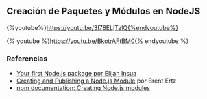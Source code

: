 ## Creación de Paquetes y Módulos en NodeJS

<!-- {% youtube %}https://www.youtube.com/watch?v=9bZkp7q19f0{% endyoutube %} -->
{%youtube%}https://youtu.be/3I78ELjTzlQ{%endyoutube%}

{% youtube  %}https://youtu.be/BkotrAFtBM0{% endyoutube %}


### Referencias
* [Your first Node.js package  por Elijah Insua](https://nodesource.com/blog/your-first-nodejs-package/)
* [Creating and Publishing a Node.js Module](https://quickleft.com/blog/creating-and-publishing-a-node-js-module/) por Brent Ertz
* [npm documentation: Creating Node.js modules](https://docs.npmjs.com/getting-started/creating-node-modules)
